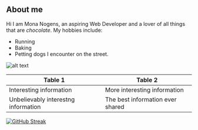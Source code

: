 ## About me
Hi I am Mona Nogens, an aspiring Web Developer and a lover of all things that are _chocolate_. My hobbies include:
- Running
- Baking 
- Petting dogs I encounter on the street. 

![alt text](https://vitapet.com/media/sz1czkya/benefits-of-getting-a-puppy-900x600.jpg)

| Table 1 | Table 2 |
| ------------- | ------------- |
| Interesting information | More interesting information  |
| Unbelievably interestng information  | The best information ever shared  |

[![GitHub Streak](https://streak-stats.demolab.com/?user=Mona904)](https://git.io/streak-stats)
